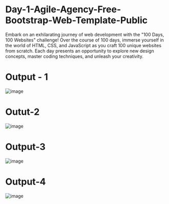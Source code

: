# Day-1-Agile-Agency-Free-Bootstrap-Web-Template-Public
Embark on an exhilarating journey of web development with the "100 Days, 100 Websites" challenge! Over the course of 100 days, immerse yourself in the world of HTML, CSS, and JavaScript as you craft 100 unique websites from scratch. Each day presents an opportunity to explore new design concepts, master coding techniques, and unleash your creativity.
# Output - 1
![image](https://github.com/user-attachments/assets/e9087c0d-599d-4af7-bbd6-aecf196a84a7)
# Outut-2
![image](https://github.com/user-attachments/assets/5294d42b-4d36-49f6-838b-c182bf81424c)
# Output-3
![image](https://github.com/user-attachments/assets/5a0e8916-de3e-476e-bbbc-65e61af2650c)
# Output-4
![image](https://github.com/user-attachments/assets/fbb5b1cb-98c3-473d-8a16-ea7d26bb48ba)
